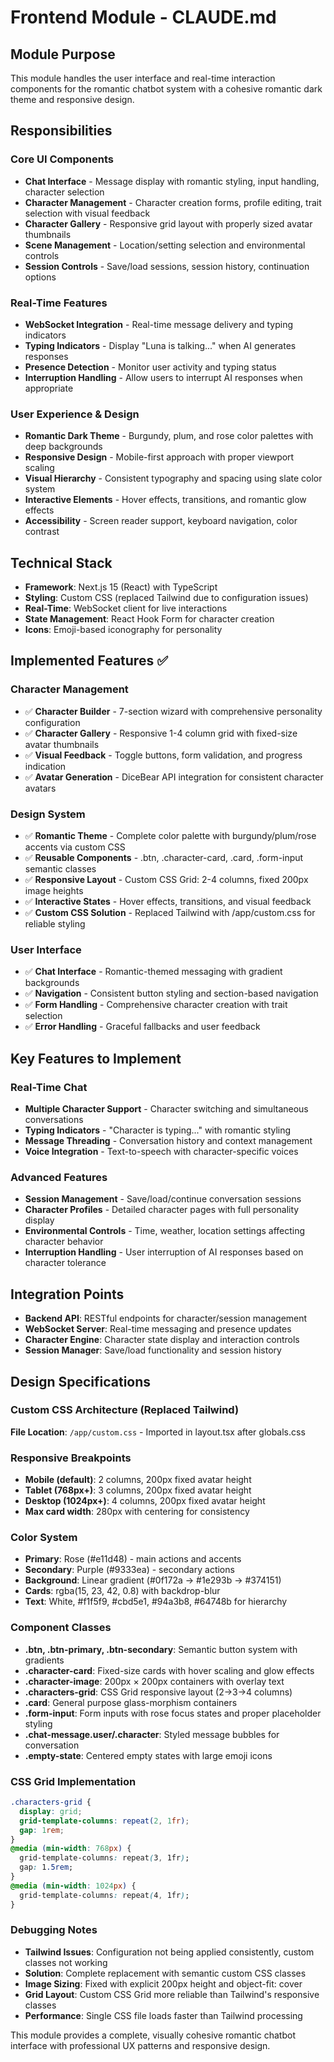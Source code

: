 # Frontend Module - CLAUDE.md

## Module Purpose

This module handles the user interface and real-time interaction components for the romantic chatbot system with a cohesive romantic dark theme and responsive design.

## Responsibilities

### Core UI Components
- **Chat Interface** - Message display with romantic styling, input handling, character selection
- **Character Management** - Character creation forms, profile editing, trait selection with visual feedback
- **Character Gallery** - Responsive grid layout with properly sized avatar thumbnails
- **Scene Management** - Location/setting selection and environmental controls
- **Session Controls** - Save/load sessions, session history, continuation options

### Real-Time Features
- **WebSocket Integration** - Real-time message delivery and typing indicators
- **Typing Indicators** - Display "Luna is talking..." when AI generates responses
- **Presence Detection** - Monitor user activity and typing status
- **Interruption Handling** - Allow users to interrupt AI responses when appropriate

### User Experience & Design
- **Romantic Dark Theme** - Burgundy, plum, and rose color palettes with deep backgrounds
- **Responsive Design** - Mobile-first approach with proper viewport scaling
- **Visual Hierarchy** - Consistent typography and spacing using slate color system
- **Interactive Elements** - Hover effects, transitions, and romantic glow effects
- **Accessibility** - Screen reader support, keyboard navigation, color contrast

## Technical Stack
- **Framework**: Next.js 15 (React) with TypeScript
- **Styling**: Custom CSS (replaced Tailwind due to configuration issues)
- **Real-Time**: WebSocket client for live interactions
- **State Management**: React Hook Form for character creation
- **Icons**: Emoji-based iconography for personality

## Implemented Features ✅

### Character Management
- ✅ **Character Builder** - 7-section wizard with comprehensive personality configuration
- ✅ **Character Gallery** - Responsive 1-4 column grid with fixed-size avatar thumbnails
- ✅ **Visual Feedback** - Toggle buttons, form validation, and progress indication
- ✅ **Avatar Generation** - DiceBear API integration for consistent character avatars

### Design System
- ✅ **Romantic Theme** - Complete color palette with burgundy/plum/rose accents via custom CSS
- ✅ **Reusable Components** - .btn, .character-card, .card, .form-input semantic classes
- ✅ **Responsive Layout** - Custom CSS Grid: 2-4 columns, fixed 200px image heights
- ✅ **Interactive States** - Hover effects, transitions, and visual feedback
- ✅ **Custom CSS Solution** - Replaced Tailwind with /app/custom.css for reliable styling

### User Interface
- ✅ **Chat Interface** - Romantic-themed messaging with gradient backgrounds
- ✅ **Navigation** - Consistent button styling and section-based navigation
- ✅ **Form Handling** - Comprehensive character creation with trait selection
- ✅ **Error Handling** - Graceful fallbacks and user feedback

## Key Features to Implement

### Real-Time Chat
- **Multiple Character Support** - Character switching and simultaneous conversations
- **Typing Indicators** - "Character is typing..." with romantic styling
- **Message Threading** - Conversation history and context management
- **Voice Integration** - Text-to-speech with character-specific voices

### Advanced Features
- **Session Management** - Save/load/continue conversation sessions
- **Character Profiles** - Detailed character pages with full personality display
- **Environmental Controls** - Time, weather, location settings affecting character behavior
- **Interruption Handling** - User interruption of AI responses based on character tolerance

## Integration Points
- **Backend API**: RESTful endpoints for character/session management
- **WebSocket Server**: Real-time messaging and presence updates
- **Character Engine**: Character state display and interaction controls
- **Session Manager**: Save/load functionality and session history

## Design Specifications

### Custom CSS Architecture (Replaced Tailwind)

**File Location**: `/app/custom.css` - Imported in layout.tsx after globals.css

### Responsive Breakpoints
- **Mobile (default)**: 2 columns, 200px fixed avatar height
- **Tablet (768px+)**: 3 columns, 200px fixed avatar height  
- **Desktop (1024px+)**: 4 columns, 200px fixed avatar height
- **Max card width**: 280px with centering for consistency

### Color System
- **Primary**: Rose (#e11d48) - main actions and accents
- **Secondary**: Purple (#9333ea) - secondary actions
- **Background**: Linear gradient (#0f172a → #1e293b → #374151)
- **Cards**: rgba(15, 23, 42, 0.8) with backdrop-blur
- **Text**: White, #f1f5f9, #cbd5e1, #94a3b8, #64748b for hierarchy

### Component Classes
- **.btn, .btn-primary, .btn-secondary**: Semantic button system with gradients
- **.character-card**: Fixed-size cards with hover scaling and glow effects
- **.character-image**: 200px × 200px containers with overlay text
- **.characters-grid**: CSS Grid responsive layout (2→3→4 columns)
- **.card**: General purpose glass-morphism containers
- **.form-input**: Form inputs with rose focus states and proper placeholder styling
- **.chat-message.user/.character**: Styled message bubbles for conversation
- **.empty-state**: Centered empty states with large emoji icons

### CSS Grid Implementation
```css
.characters-grid {
  display: grid;
  grid-template-columns: repeat(2, 1fr);
  gap: 1rem;
}
@media (min-width: 768px) {
  grid-template-columns: repeat(3, 1fr);
  gap: 1.5rem;
}
@media (min-width: 1024px) {
  grid-template-columns: repeat(4, 1fr);
}
```

### Debugging Notes
- **Tailwind Issues**: Configuration not being applied consistently, custom classes not working
- **Solution**: Complete replacement with semantic custom CSS classes
- **Image Sizing**: Fixed with explicit 200px height and object-fit: cover
- **Grid Layout**: Custom CSS Grid more reliable than Tailwind's responsive classes
- **Performance**: Single CSS file loads faster than Tailwind processing

This module provides a complete, visually cohesive romantic chatbot interface with professional UX patterns and responsive design.
